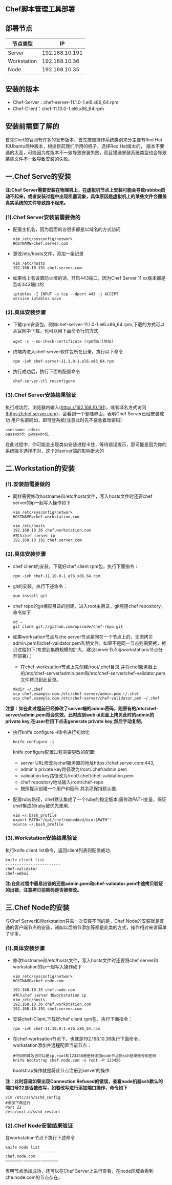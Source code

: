 ## Chef脚本管理工具部署

## 部署节点
节点类型 | IP |
-----| ------ |
Server | 192.168.10.191 |
Workstation | 192.168.10.36 |
Node | 192.168.10.35 |

## 安装的版本
* Chef-Server：chef-server-11.1.0-1.el6.x86_64.rpm
* Chef-Client：chef-11.10.0-1.el6.x86_64.rpm

## 安装前需要了解的
首先Chef的官网有许多的发布版本，首先按照操作系统类别来分主要有Red Hat和Ubantu两种版本，根据目前我们所用的机子，选择Red Hat版本的，
版本不要选的太高，可能因为库版本不一致导致安装失败，而且错选安装系统类型也会导致某些文件不一致导致安装的失败。

## 一.Chef Serve的安装
**注:Chef Server需要安装在物理机上，在虚拟机节点上安装可能会导致rabbbq启动不起来，或者安装过程中出现阻塞现象，具体原因是虚拟机上的某些文件会覆盖真实系统的文件导致跑不起来。**

### (1).Chef Server安装前需要做的
* 配置主机名，因为后面的访很多都是以域名的方式访问
  ```
  vim /etc/sysconfig/network 
  HOSTNAME=chef.server.com
  ```
  
* 更改/etc/hosts文件，添加一条记录
  ```
  vim /etc/hosts
  192.168.10.191 chef.server.com
  ```
  
* 如果线上有设置防火墙的话，开启443端口，因为Chef Server 11.xx版本都是监听443端口的
  ```
  iptables -I INPUT -p tcp --dport 443 -j ACCEPT
  service iptables save
  ```
  
### (2).具体安装步骤
* 下载rpm安装包，例如chef-server-11.1.0-1.el6.x86_64.rpm,下载的方式可以从官网中下载，也可以用下面命令行的方式
  ```
  wget -c --no-check-certificate (rpm包url地址)
  ```
 
* 终端内进入chef-server软件包所在目录，执行以下命令
  ```
  rpm -ivh chef-server-11.1.0-1.el6.x86_64.rpm
  ```
  
* 执行成功后，执行下面的配置命令
  ```
  chef-server-ctl reconfigure
  ```

### (3).Chef Server安装结果验证
执行成功后，浏览器内输入(https://192.168.10.191)，或者域名方式访问(https://chef.server.com)，会看到一个登陆界面，表明Chef Server已经安装成功
用户名密码如，即可登系统(注意此时先不要急着改密码)
  ```
  username: admin
  password: p@ssw0rd1
  ```

在此过程中，你可能会出现类似安装进程卡住，等待错误提示，那可能是因为你的系统版本选择不对，这个对server端的影响挺大的
## 二.Workstation的安装
### (1).安装前需要做的
* 同样需要修改hostname和/etc/hosts文件，写入hosts文件时还要chef server的ip一起写入操作如下
  ```
  vim /etc/sysconfig/network 
  HOSTNAME=chef.workstation.com
  
  vim /etc/hosts
  192.168.10.36 chef.workstation.com
  #写入chef server ip
  192.168.10.191 chef.server.com
  ```

### (2).具体安装步骤
* chef client的安装，下载好chef client rpm包，执行下面指令：
  ```
  rpm -ivh chef-11.10.0-1.el6.x86_64.rpm
  ```
  
* git的安装，执行下述命令：
  ```
  yum install git
  ```
* chef repo的git相应目录的创建，进入root主目录，git克隆chef repository，命令如下
  ```
  cd ~
  git clone git://github.com/opscode/chef-repo.git
  ```
  
* 如果worksation节点与che server节点是同在一个节点上的，无须拷贝admin.pem和chef-validator.pem私钥文件，如果不是同一节点则需要拷，拷贝过程如下(考虑到集群规模的扩大，建议server节点与workstations节点分开部署)：
  * 在chef-workstation节点上先创建/root/.chef目录,并将chef服务器上的/etc/chef-server/admin.pem和/etc/chef-server/chef-validator.pem文件拷贝到此目录。
  ```
  mkdir ~/.chef
  scp chef.example.com:/etc/chef-server/admin.pem ~/.chef
  scp chef.example.com:/etc/chef-server/chef-validator.pem ~/.chef
  ``` 
  
**注意：如在此过程前已经修改了server端的admin密码，则原有的/etc/chef-server/admin.pem将会失效，此时应到web ui页面上拷贝此时的admin的private key,在user栏目下点击generate private key,然后手动复制。**

* 执行knife configure -i命令进行初始化
  ```
  knife configure -i
  ```
  knife configure配置过程需要更改的配置:
    * server URL修改为chef服务器的地址https://chef.server.com:443, 
    * admin's private key路径改为/root/.chef/admin.pem
    * validation key路径改为/root/.chef/chef-validation.pem
    * chef repository地址输入/root/chef-repo
    * 按照提示创建一个用户和密码
  其余项保持默认值.
  
* 配置ruby路径，chef默认集成了一个ruby的稳定版本,需修改PATH变量，保证chef集成的ruby被优先使用.
  ```
  vim ~/.bash_profile
  export PATH="/opt/chef/embedded/bin:$PATH"'
  source ~/.bash_profile
  ```
  
### (3).Workstation安装结果验证
执行knife client list命令，返回client列表则配置成功.
  ```
  knife client list
  ------------------------
  chef-validator
  chef-webui 
  ```

**注:在此过程中最易出错的还是admin.pem和chef-validator.pem中途拷贝验证的出错，注意拷贝前密码是否被修改。**
  
## 三.Chef Node的安装
与Chef Server和Workstation只需一次安装不同的是，Chef Node的安装就是普通的客户端节点的安装，诸如以后的节添加等都是此类的方式，操作相对来讲简单了许多。

### (1).具体安装步骤
* 修改hostname和/etc/hosts文件，写入hosts文件时还要将chef server和workstation的ip一起写入操作如下
  ```
  vim /etc/sysconfig/network 
  HOSTNAME=chef.node.com
  
  192.168.10.35 chef.node.com
  #写入chef server 和workstation ip
  vim /etc/hosts
  192.168.10.36 chef.workstation.com
  192.168.10.191 chef.server.com
  ```
  
* 安装chef-Client,下载好chef client rpm包，执行下面指令：
  ```
  rpm -ivh chef-11.10.0-1.el6.x86_64.rpm
  ```
  
* 在chef-worksation节点下，也就是192.168.10.36执行下面命令，workstation添加并远程配置当前节点：
  ```
  #中间的域名也可以是ip,root和123456是是待添加node节点的ssh登录账号和密码
  knife bootstrap chef.node.com -x root -P 123456
  ```
  bootstrap操作就是将此节点注册到server的操作
  
**注：此时容易如果出现Connection Refused的错误，查看node机器ssh默认的端口号22是否被改写，如若改写进行添加端口操作，命令如下**
  ```
  vim /etc/ssh/sshd_config
  #添加下面这行
  Port 22
  /etc/init.d/sshd restart
  ```
	
### (2).Chef Node安装结果验证
  在workstation节点下执行下述命令
  ```
  knife node list
  ———————-———————-———————
  chef.node.com
  ———————-———————-———————
  ```
  表明节点添加成功，还可以在Chef Server上进行查看，在node区域会看到che.node.com的节点存在。
